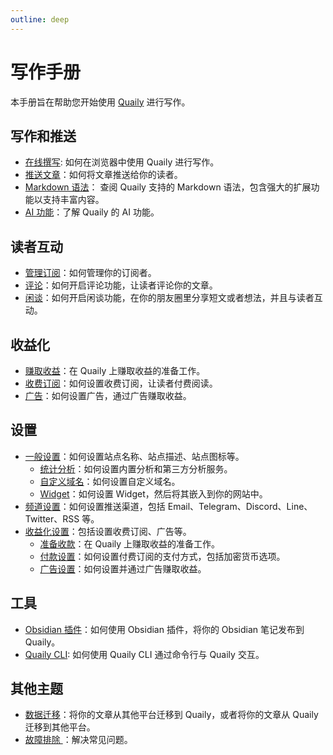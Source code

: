 ```yaml
---
outline: deep
---
```


# 写作手册

本手册旨在帮助您开始使用 [Quaily](https://quaily.com) 进行写作。

## 写作和推送

- [在线撰写](./compose-online): 如何在浏览器中使用 Quaily 进行写作。
- [推送文章](./delivery)：如何将文章推送给你的读者。
- [Markdown 语法](./markdown-syntax)： 查阅 Quaily 支持的 Markdown 语法，包含强大的扩展功能以支持丰富内容。
- [AI 功能](./ai)：了解 Quaily 的 AI 功能。

## 读者互动

- [管理订阅](./subscriptions)：如何管理你的订阅者。
- [评论](./comments)：如何开启评论功能，让读者评论你的文章。
- [闲谈](./bower)：如何开启闲谈功能，在你的朋友圈里分享短文或者想法，并且与读者互动。

## 收益化

- [赚取收益](./monetization)：在 Quaily 上赚取收益的准备工作。
- [收费订阅](./premium)：如何设置收费订阅，让读者付费阅读。
- [广告](./ads)：如何设置广告，通过广告赚取收益。

## 设置

- [一般设置](./general-settings)：如何设置站点名称、站点描述、站点图标等。
  - [统计分析](./analytics-settings)：如何设置内置分析和第三方分析服务。
  - [自定义域名](./domain-settings)：如何设置自定义域名。
  - [Widget](./widget-settings)：如何设置 Widget，然后将其嵌入到你的网站中。
- [频道设置](./channel-settings)：如何设置推送渠道，包括 Email、Telegram、Discord、Line、Twitter、RSS 等。
- [收益化设置](./monetization-settings)：包括设置收费订阅、广告等。
  - [准备收款](./payout-settings)：在 Quaily 上赚取收益的准备工作。
  - [付款设置](./payment-settings)：如何设置付费订阅的支付方式，包括加密货币选项。
  - [广告设置](./ads-settings)：如何设置并通过广告赚取收益。

## 工具

- [Obsidian 插件](./obsidian-plugin)：如何使用 Obsidian 插件，将你的 Obsidian 笔记发布到 Quaily。
- [Quaily CLI](./quail-cli): 如何使用 Quaily CLI 通过命令行与 Quaily 交互。

## 其他主题

- [数据迁移](./migration)：将你的文章从其他平台迁移到 Quaily，或者将你的文章从 Quaily 迁移到其他平台。
- [故障排除 ](./troubleshooting)：解决常见问题。
